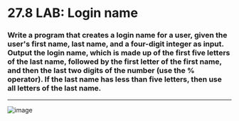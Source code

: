 # 27.8 LAB: Login name
### Write a program that creates a login name for a user, given the user's first name, last name, and a four-digit integer as input. Output the login name, which is made up of the first five letters of the last name, followed by the first letter of the first name, and then the last two digits of the number (use the % operator). If the last name has less than five letters, then use all letters of the last name.

---
![image](https://github.com/PonguTracer/Login-name/assets/67764701/99c689ba-690b-4bb5-a172-d7fd93e42ef6)
